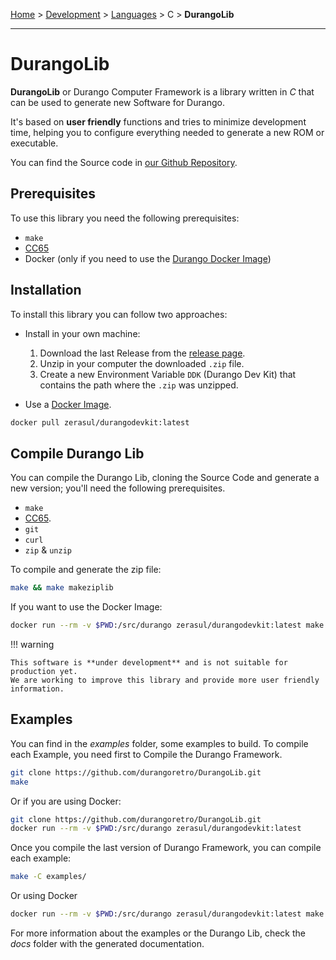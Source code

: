 [Home](../../index.md) > [Development](../../tools.md) > [Languages](../language.md) > C > **DurangoLib**

---
# DurangoLib

**DurangoLib** or Durango Computer Framework is a library written in _C_ that
can be used to generate new Software for Durango.

It's based on **user friendly** functions and tries to minimize development time,
helping you to configure everything needed to generate a new ROM or executable.

You can find the Source code in [our Github Repository](https://github.com/durangoretro/DurangoLib).

## Prerequisites

To use this library you need the following prerequisites:

* `make`
* [CC65](https://cc65.github.io/)
* Docker (only if you need to use the [Durango Docker Image](../tool/docker.md))

## Installation

To install this library you can follow two approaches:

- Install in your own machine:

	1. Download the last Release from the
	[release page](https://github.com/durangoretro/DurangoLib/releases).
	1. Unzip in your computer the downloaded `.zip` file.
	1. Create a new Environment Variable ```DDK``` (Durango Dev Kit) that contains
	the path where the `.zip` was unzipped.

- Use a [Docker Image](docker.md).

```bash
docker pull zerasul/durangodevkit:latest
```

## Compile Durango Lib

You can compile the Durango Lib, cloning the Source Code and generate a new version;
you'll need the following prerequisites.

* `make`
* [CC65](https://cc65.github.io/).
* `git`
* `curl`
* `zip` & `unzip`

To compile and generate the zip file:

```bash
make && make makeziplib
```

If you want to use the Docker Image:

```bash
docker run --rm -v $PWD:/src/durango zerasul/durangodevkit:latest make && make makeziplib
```

!!! warning

	This software is **under development** and is not suitable for production yet.
	We are working to improve this library and provide more user friendly information.

## Examples

You can find in the _examples_ folder, some examples to build. To compile each Example, you need first to Compile the Durango Framework.

```bash
git clone https://github.com/durangoretro/DurangoLib.git
make
```

Or if you are using Docker:

```bash
git clone https://github.com/durangoretro/DurangoLib.git
docker run --rm -v $PWD:/src/durango zerasul/durangodevkit:latest
```

Once you compile the last version of Durango Framework, you can compile each example:

```bash
make -C examples/
```

Or using Docker

```bash
docker run --rm -v $PWD:/src/durango zerasul/durangodevkit:latest make -C examples/
```

For more information about the examples or the Durango Lib, check the _docs_ folder
with the generated documentation.
